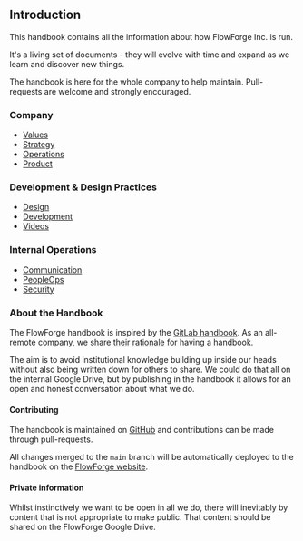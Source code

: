 ## Introduction

This handbook contains all the information about how FlowForge Inc. is run.

It's a living set of documents - they will evolve with time and expand as we learn
and discover new things.

The handbook is here for the whole company to help maintain. Pull-requests are welcome
and strongly encouraged.

### Company

 - [Values](./company)
 - [Strategy](./company/strategy.md)
 - [Operations](./operations)
 - [Product](./product)
### Development & Design Practices

 - [Design](./design)
 - [Development](./development)
 - [Videos](./media)
### Internal Operations

 - [Communication](./company/communication.md)
 - [PeopleOps](./peopleops)
 - [Security](./company/security.md)
 
### About the Handbook

The FlowForge handbook is inspired by the [GitLab handbook](https://about.gitlab.com/handbook/about/).
As an all-remote company, we share [their rationale](https://about.gitlab.com/handbook/about/#advantages) for having a handbook.

The aim is to avoid institutional knowledge building up inside our heads without
also being written down for others to share. We could do that all on the internal
Google Drive, but by publishing in the handbook it allows for an open and honest
conversation about what we do.


#### Contributing

The handbook is maintained on [GitHub](https://github.com/flowforge/handbook) and contributions can be made through pull-requests.

All changes merged to the `main` branch will be automatically deployed to the handbook on the
[FlowForge website](https://flowforge.com/handbook).

#### Private information

Whilst instinctively we want to be open in all we do, there will inevitably by content that is not appropriate
to make public. That content should be shared on the FlowForge Google Drive.
